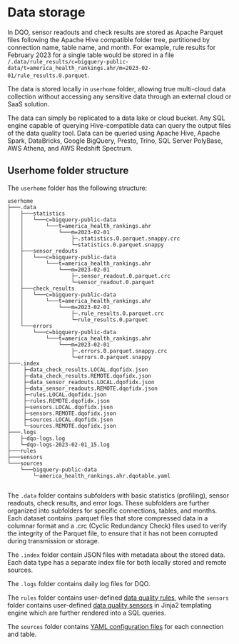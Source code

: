 # Data storage

In DQO, sensor readouts and check results are stored as Apache Parquet files following the Apache
Hive compatible folder tree, partitioned by connection name, table name, and month.
For example, rule results for February 2023 for a single table would be stored in a file
`/.data/rule_results/c=bigquery-public-data/t=america_health_rankings.ahr/m=2023-02-01/rule_results.0.parquet`.

The data is stored locally in `userhome` folder, allowing true multi-cloud data collection without accessing any
sensitive data through an external cloud or SaaS solution.

The data can simply be replicated to a data lake or cloud bucket. Any SQL engine capable of querying
Hive-compatible data can query the output files of the data quality tool. Data can be queried using Apache Hive,
Apache Spark, DataBricks, Google BigQuery, Presto, Trino, SQL Server PolyBase, AWS Athena, and AWS Redshift Spectrum.

## Userhome folder structure

The `userhome` folder has the following structure:

```
userhome
├───.data                                                                   
│   ├───statistics                                                        
│   │   └───c=bigquery-public-data                                                
│   │       └───t=america_health_rankings.ahr
│   │           └───m=2023-02-01   
│   │               ├─.statistics.0.parquet.snappy.crc   
│   │               └─statistics.0.parquet.snappy   
│   ├───sensor_redouts                                                            
│   │   └───c=bigquery-public-data                                                
│   │       └───t=america_health_rankings.ahr
│   │           └───m=2023-02-01
│   │               ├─.sensor_readout.0.parquet.crc   
│   │               └─sensor_readout.0.parquet  
│   ├───check_results
│   │   └───c=bigquery-public-data                                                
│   │       └───t=america_health_rankings.ahr
│   │           └───m=2023-02-01 
│   │               ├─.rule_results.0.parquet.crc   
│   │               └─rule_results.0.parquet
│   └───errors
│       └───c=bigquery-public-data                                                
│           └───t=america_health_rankings.ahr
│               └───m=2023-02-01  
│                   ├─.errors.0.parquet.snappy.crc   
│                   └─errors.0.parquet.snappy                                           
├───.index 
│    ├─data_check_results.LOCAL.dqofidx.json
│    ├─data_check_results.REMOTE.dqofidx.json
│    ├─data_sensor_readouts.LOCAL.dqofidx.json
│    ├─data_sensor_readouts.REMOTE.dqofidx.json
│    ├─rules.LOCAL.dqofidx.json
│    ├─rules.REMOTE.dqofidx.json
│    ├─sensors.LOCAL.dqofidx.json
│    ├─sensors.REMOTE.dqofidx.json
│    ├─sources.LOCAL.dqofidx.json
│    └─sources.REMOTE.dqofidx.json                                                                
├───.logs
│   ├─dqo-logs.log   
│   └─dqo-logs-2023-02-01_15.log 
├───rules                                                                   
├───sensors                                                                 
└───sources                                                                
    └───bigquery-public-data
        └─america_health_rankings.ahr.dqotable.yaml
          
```

The `.data` folder contains subfolders with basic statistics (profiling), sensor readouts, check results, and error logs. These subfolders 
are further organized into subfolders for specific connections, tables, and months. Each dataset contains .parquet 
files that store compressed data in a columnar format and a .crc (Cyclic Redundancy Check) files used to verify the 
integrity of the Parquet file, to ensure that it has not been corrupted during transmission or storage.

The `.index` folder contain JSON files with metadata about the stored data. Each data type has a separate index file for 
both locally stored and remote sources.

The `.logs` folder contains daily log files for DQO.

The `rules` folder contains user-defined [data quality rules](../rules/rules.md), while the `sensors` folder contains 
user-defined [data quality sensors](../sensors/sensors.md) in Jinja2 templating engine which are further rendered into a
SQL queries.

The `sources` folder contains [YAML configuration files](../working-with-yaml-files/working-with-yaml-files.md) for 
each connection and table.
